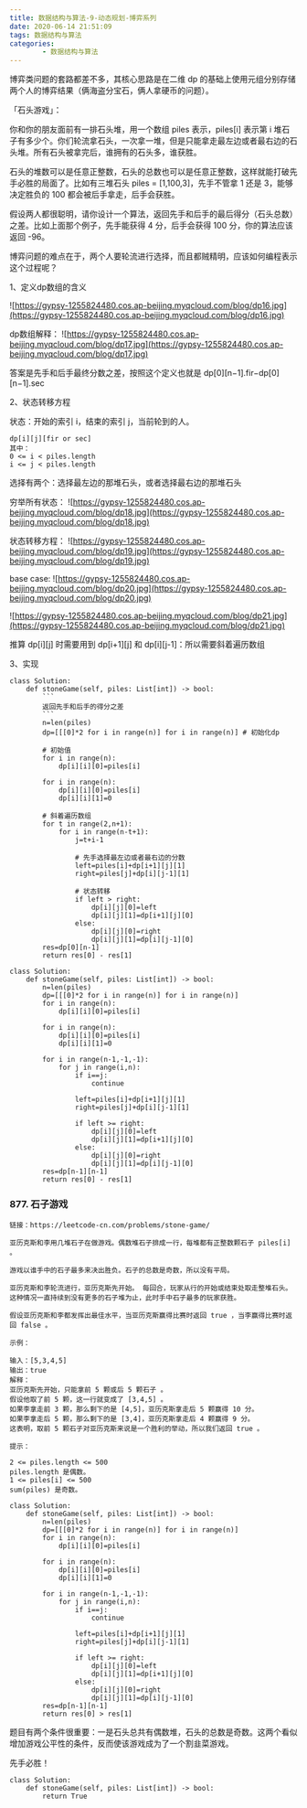 ```yaml
---
title: 数据结构与算法-9-动态规划-博弈系列
date: 2020-06-14 21:51:09
tags: 数据结构与算法
categories:
        - 数据结构与算法
---
```

博弈类问题的套路都差不多，其核心思路是在二维 dp 的基础上使用元组分别存储两个人的博弈结果（俩海盗分宝石，俩人拿硬币的问题）。

「石头游戏」：

你和你的朋友面前有一排石头堆，用一个数组 piles 表示，piles[i] 表示第 i 堆石子有多少个。你们轮流拿石头，一次拿一堆，但是只能拿走最左边或者最右边的石头堆。所有石头被拿完后，谁拥有的石头多，谁获胜。

石头的堆数可以是任意正整数，石头的总数也可以是任意正整数，这样就能打破先手必胜的局面了。比如有三堆石头 piles = [1,100,3]，先手不管拿 1 还是 3，能够决定胜负的 100 都会被后手拿走，后手会获胜。

假设两人都很聪明，请你设计一个算法，返回先手和后手的最后得分（石头总数）之差。比如上面那个例子，先手能获得 4 分，后手会获得 100 分，你的算法应该返回 -96。

博弈问题的难点在于，两个人要轮流进行选择，而且都贼精明，应该如何编程表示这个过程呢？

1、定义dp数组的含义

![https://gypsy-1255824480.cos.ap-beijing.myqcloud.com/blog/dp16.jpg](https://gypsy-1255824480.cos.ap-beijing.myqcloud.com/blog/dp16.jpg)

dp数组解释：
![https://gypsy-1255824480.cos.ap-beijing.myqcloud.com/blog/dp17.jpg](https://gypsy-1255824480.cos.ap-beijing.myqcloud.com/blog/dp17.jpg)

答案是先手和后手最终分数之差，按照这个定义也就是 dp[0][n−1].fir−dp[0][n−1].sec

2、状态转移方程

状态：开始的索引 i，结束的索引 j，当前轮到的人。

```
dp[i][j][fir or sec]
其中：
0 <= i < piles.length
i <= j < piles.length
```

选择有两个：选择最左边的那堆石头，或者选择最右边的那堆石头

穷举所有状态：
![https://gypsy-1255824480.cos.ap-beijing.myqcloud.com/blog/dp18.jpg](https://gypsy-1255824480.cos.ap-beijing.myqcloud.com/blog/dp18.jpg)

状态转移方程：
![https://gypsy-1255824480.cos.ap-beijing.myqcloud.com/blog/dp19.jpg](https://gypsy-1255824480.cos.ap-beijing.myqcloud.com/blog/dp19.jpg)

base case:
![https://gypsy-1255824480.cos.ap-beijing.myqcloud.com/blog/dp20.jpg](https://gypsy-1255824480.cos.ap-beijing.myqcloud.com/blog/dp20.jpg)

![https://gypsy-1255824480.cos.ap-beijing.myqcloud.com/blog/dp21.jpg](https://gypsy-1255824480.cos.ap-beijing.myqcloud.com/blog/dp21.jpg)

推算 dp[i][j] 时需要用到 dp[i+1][j] 和 dp[i][j-1]：所以需要斜着遍历数组

3、实现
```
class Solution:
    def stoneGame(self, piles: List[int]) -> bool:
        ```
        返回先手和后手的得分之差
        ```
        n=len(piles)
        dp=[[[0]*2 for i in range(n)] for i in range(n)] # 初始化dp

        # 初始值
        for i in range(n):
            dp[i][i][0]=piles[i]

        for i in range(n):
            dp[i][i][0]=piles[i]
            dp[i][i][1]=0

        # 斜着遍历数组
        for t in range(2,n+1):
            for i in range(n-t+1):
                j=t+i-1

                # 先手选择最左边或者最右边的分数
                left=piles[i]+dp[i+1][j][1]
                right=piles[j]+dp[i][j-1][1]

                # 状态转移
                if left > right:
                    dp[i][j][0]=left
                    dp[i][j][1]=dp[i+1][j][0]
                else:
                    dp[i][j][0]=right
                    dp[i][j][1]=dp[i][j-1][0]
        res=dp[0][n-1]
        return res[0] - res[1]
```

```
class Solution:
    def stoneGame(self, piles: List[int]) -> bool:
        n=len(piles)
        dp=[[[0]*2 for i in range(n)] for i in range(n)]
        for i in range(n):
            dp[i][i][0]=piles[i]

        for i in range(n):
            dp[i][i][0]=piles[i]
            dp[i][i][1]=0

        for i in range(n-1,-1,-1):
            for j in range(i,n):
                if i==j:
                    continue

                left=piles[i]+dp[i+1][j][1]
                right=piles[j]+dp[i][j-1][1]

                if left >= right:
                    dp[i][j][0]=left
                    dp[i][j][1]=dp[i+1][j][0]
                else:
                    dp[i][j][0]=right
                    dp[i][j][1]=dp[i][j-1][0]
        res=dp[n-1][n-1]
        return res[0] - res[1]
```

### 877. 石子游戏
    链接：https://leetcode-cn.com/problems/stone-game/

    亚历克斯和李用几堆石子在做游戏。偶数堆石子排成一行，每堆都有正整数颗石子 piles[i] 。

    游戏以谁手中的石子最多来决出胜负。石子的总数是奇数，所以没有平局。

    亚历克斯和李轮流进行，亚历克斯先开始。 每回合，玩家从行的开始或结束处取走整堆石头。 这种情况一直持续到没有更多的石子堆为止，此时手中石子最多的玩家获胜。

    假设亚历克斯和李都发挥出最佳水平，当亚历克斯赢得比赛时返回 true ，当李赢得比赛时返回 false 。

    示例：

    输入：[5,3,4,5]
    输出：true
    解释：
    亚历克斯先开始，只能拿前 5 颗或后 5 颗石子 。
    假设他取了前 5 颗，这一行就变成了 [3,4,5] 。
    如果李拿走前 3 颗，那么剩下的是 [4,5]，亚历克斯拿走后 5 颗赢得 10 分。
    如果李拿走后 5 颗，那么剩下的是 [3,4]，亚历克斯拿走后 4 颗赢得 9 分。
    这表明，取前 5 颗石子对亚历克斯来说是一个胜利的举动，所以我们返回 true 。 

    提示：

    2 <= piles.length <= 500
    piles.length 是偶数。
    1 <= piles[i] <= 500
    sum(piles) 是奇数。

```
class Solution:
    def stoneGame(self, piles: List[int]) -> bool:
        n=len(piles)
        dp=[[[0]*2 for i in range(n)] for i in range(n)]
        for i in range(n):
            dp[i][i][0]=piles[i]

        for i in range(n):
            dp[i][i][0]=piles[i]
            dp[i][i][1]=0

        for i in range(n-1,-1,-1):
            for j in range(i,n):
                if i==j:
                    continue

                left=piles[i]+dp[i+1][j][1]
                right=piles[j]+dp[i][j-1][1]

                if left >= right:
                    dp[i][j][0]=left
                    dp[i][j][1]=dp[i+1][j][0]
                else:
                    dp[i][j][0]=right
                    dp[i][j][1]=dp[i][j-1][0]
        res=dp[n-1][n-1]
        return res[0] > res[1]
```

题目有两个条件很重要：一是石头总共有偶数堆，石头的总数是奇数。这两个看似增加游戏公平性的条件，反而使该游戏成为了一个割韭菜游戏。

先手必胜！

```
class Solution:
    def stoneGame(self, piles: List[int]) -> bool:
        return True
```


